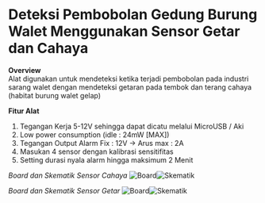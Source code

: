 # Deteksi Pembobolan Gedung Burung Walet Menggunakan Sensor Getar dan Cahaya

**Overview**<br />
Alat digunakan untuk mendeteksi ketika terjadi pembobolan pada industri sarang walet dengan mendeteksi getaran pada tembok dan terang cahaya (habitat burung walet gelap)

**Fitur Alat**
1. Tegangan Kerja 5-12V sehingga dapat dicatu melalui MicroUSB / Aki
2. Low power consumption (idle : 24mW [MAX])
3. Tegangan Output Alarm Fix : 12V -> Arus max :  2A
4. Masukan 4 sensor dengan kalibrasi sensitifitas
5. Setting durasi nyala alarm hingga maksimum 2 Menit

*Board dan Skematik Sensor Cahaya*
  ![Board](https://github.com/mrproffirman/Portofolio/tree/main/SensorKeamanan/img/Cahaya_brd.jpg)![Skematik](https://github.com/mrproffirman/Portofolio/tree/main/SensorKeamanan/img/Cahaya_sch.jpg)


*Board dan Skematik Sensor Getar*
  ![Board](https://github.com/mrproffirman/Portofolio/tree/main/SensorKeamanan/img/Cahaya_brd.jpg)![Skematik](https://github.com/mrproffirman/Portofolio/tree/main/SensorKeamanan/img/Cahaya_sch.jpg)

